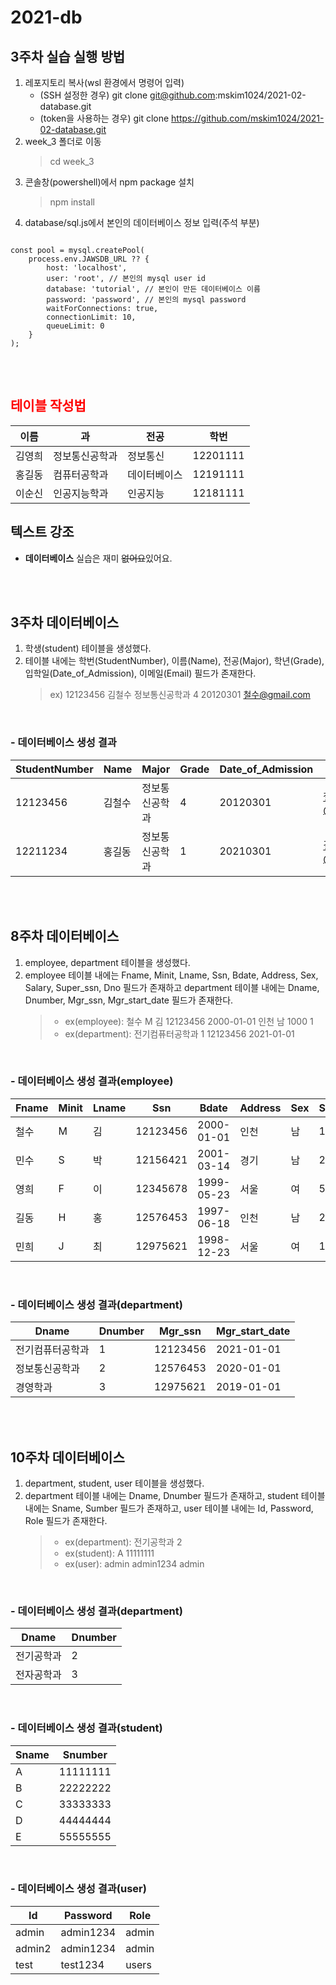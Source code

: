 # 2021-db

## 3주차 실습 실행 방법
1. 레포지토리 복사(wsl 환경에서 명령어 입력)
    - (SSH 설정한 경우) git clone git@github.com:mskim1024/2021-02-database.git
    - (token을 사용하는 경우) git clone https://github.com/mskim1024/2021-02-database.git
2. week_3 폴더로 이동
    > cd week_3
3. 콘솔창(powershell)에서 npm package 설치
    > npm install
4. database/sql.js에서 본인의 데이터베이스 정보 입력(주석 부분)
<pre>
<code>
const pool = mysql.createPool(
    process.env.JAWSDB_URL ?? {
        host: 'localhost',
        user: 'root', // 본인의 mysql user id
        database: 'tutorial', // 본인이 만든 데이터베이스 이름
        password: 'password', // 본인의 mysql password
        waitForConnections: true,
        connectionLimit: 10,
        queueLimit: 0
    }
);
</code>
</pre>

<br>

## <span style="color:red">테이블 작성법</span>

이름|과|전공|학번
---|---|---|---|
김영희|정보통신공학과|정보통신|12201111|
홍길동|컴퓨터공학과|데이터베이스|12191111|
이순신|인공지능학과|인공지능|12181111|

## 텍스트 강조

- **데이터베이스** 실습은 재미 ~~없어요~~있어요.

<br><br>

## **3주차 데이터베이스**
 1. 학생(student) 테이블을 생성했다.
 2. 테이블 내에는 학번(StudentNumber), 이름(Name), 전공(Major), 학년(Grade), 입학일(Date_of_Admission), 이메일(Email) 필드가 존재한다.
    > ex) 12123456 김철수 정보통신공학과 4 20120301 철수@gmail.com

<br>

### - 데이터베이스 생성 결과
StudentNumber|Name|Major|Grade|Date_of_Admission|Email|
---|---|---|---|---|---|
12123456|김철수|정보통신공학과|4|20120301|철수@gmail.com
12211234|홍길동|정보통신공학과|1|20210301|길동@gmail.com

<br><br>

## **8주차 데이터베이스**
1. employee, department 테이블을 생성했다.
2. employee 테이블 내에는 Fname, Minit, Lname, Ssn, Bdate, Address, Sex, Salary, Super_ssn, Dno 필드가 존재하고 department 테이블 내에는 Dname, Dnumber, Mgr_ssn, Mgr_start_date 필드가 존재한다.
    > - ex(employee): 철수 M 김 12123456 2000-01-01 인천 남 1000   1 <br>
    > - ex(department): 전기컴퓨터공학과 1 12123456 2021-01-01

<br>

### - 데이터베이스 생성 결과(employee)
Fname|Minit|Lname|Ssn|Bdate|Address|Sex|Salary|Super_ssn|Dno
---|---|---|---|---|---|---|---|---|---|
철수|M|김|12123456|2000-01-01|인천|남|1000||1|
민수|S|박|12156421|2001-03-14|경기|남|2000|12576453|2|
영희|F|이|12345678|1999-05-23|서울|여|500|12123456|1|
길동|H|홍|12576453|1997-06-18|인천|남|2000||2|
민희|J|최|12975621|1998-12-23|서울|여|1200||3|

<br>

### - 데이터베이스 생성 결과(department)
Dname|Dnumber|Mgr_ssn|Mgr_start_date|
---|---|---|---|
전기컴퓨터공학과|1|12123456|2021-01-01|
정보통신공학과|2|12576453|2020-01-01|
경영학과|3|12975621|2019-01-01|

<br><br>

## **10주차 데이터베이스**
1. department, student, user 테이블을 생성했다.
2. department 테이블 내에는 Dname, Dnumber 필드가 존재하고, student 테이블 내에는 Sname, Sumber 필드가 존재하고, user 테이블 내에는 Id, Password, Role 필드가 존재한다.
    > - ex(department): 전기공학과 2 <br>
    > - ex(student): A 11111111 <br>
    > - ex(user): admin admin1234 admin

<br>

### - 데이터베이스 생성 결과(department)
Dname|Dnumber|
---|---|
전기공학과|2|
전자공학과|3|

<br>

### - 데이터베이스 생성 결과(student)
Sname|Snumber|
---|---|
A|11111111|
B|22222222|
C|33333333|
D|44444444|
E|55555555|

<br>

### - 데이터베이스 생성 결과(user)
Id|Password|Role|
---|---|---|
admin|admin1234|admin|
admin2|admin1234|admin|
test|test1234|users|